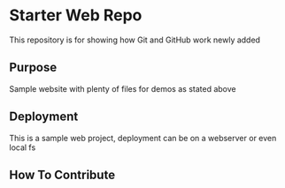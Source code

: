 # Starter Web Repo

This repository is for showing how Git and GitHub work newly added

## Purpose

Sample website with plenty of files for demos as stated above

## Deployment
This is a sample web project, deployment can be on a webserver or even
local fs

## How To Contribute

